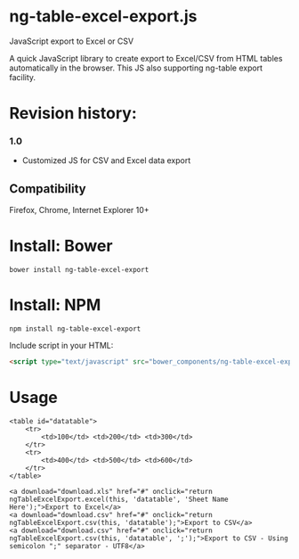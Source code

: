 ng-table-excel-export.js
========================

JavaScript export to Excel or CSV

A quick JavaScript library to create export to Excel/CSV from HTML tables automatically in the browser. This JS also supporting ng-table export facility.

Revision history:
=================

### 1.0

* Customized JS for CSV and Excel data export

Compatibility
-------------

Firefox, Chrome, Internet Explorer 10+

Install: Bower
==============

    bower install ng-table-excel-export


Install: NPM
==============

    npm install ng-table-excel-export

Include script in your HTML:

```HTML
<script type="text/javascript" src="bower_components/ng-table-excel-export/ng-table-excel-export.js"></script>
```

Usage
=====

    <table id="datatable">
        <tr>
            <td>100</td> <td>200</td> <td>300</td>
        </tr>
        <tr>
            <td>400</td> <td>500</td> <td>600</td>
        </tr>
    </table>

    <a download="download.xls" href="#" onclick="return ngTableExcelExport.excel(this, 'datatable', 'Sheet Name Here');">Export to Excel</a>
    <a download="download.csv" href="#" onclick="return ngTableExcelExport.csv(this, 'datatable');">Export to CSV</a>
    <a download="download.csv" href="#" onclick="return ngTableExcelExport.csv(this, 'datatable', ';');">Export to CSV - Using semicolon ";" separator - UTF8</a>
